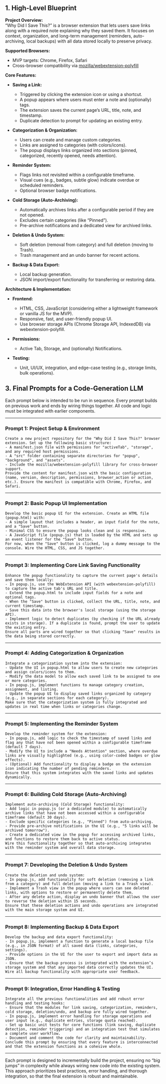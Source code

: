 ## 1. High-Level Blueprint

**Project Overview:**  
“Why Did I Save This?” is a browser extension that lets users save links along with a required note explaining why they saved them. It focuses on context, organization, and long-term management (reminders, auto-archiving, local backups) with all data stored locally to preserve privacy.

**Supported Browsers:**  
- MVP targets: Chrome, Firefox, Safari  
- Cross-browser compatibility via [mozilla/webextension-polyfill](https://github.com/mozilla/webextension-polyfill)

**Core Features:**  
- **Saving a Link:**  
  - Triggered by clicking the extension icon or using a shortcut.
  - A popup appears where users must enter a note and (optionally) tags.
  - The extension saves the current page’s URL, title, note, and timestamp.
  - Duplicate detection to prompt for updating an existing entry.

- **Categorization & Organization:**  
  - Users can create and manage custom categories.
  - Links are assigned to categories (with colors/icons).
  - The popup displays links organized into sections (pinned, categorized, recently opened, needs attention).

- **Reminder System:**  
  - Flags links not revisited within a configurable timeframe.
  - Visual cues (e.g., badges, subtle glow) indicate overdue or scheduled reminders.
  - Optional browser badge notifications.

- **Cold Storage (Auto-Archiving):**  
  - Automatically archives links after a configurable period if they are not opened.
  - Excludes certain categories (like “Pinned”).
  - Pre-archive notifications and a dedicated view for archived links.

- **Deletion & Undo System:**  
  - Soft deletion (removal from category) and full deletion (moving to Trash).
  - Trash management and an undo banner for recent actions.

- **Backup & Data Export:**  
  - Local backup generation.
  - JSON import/export functionality for transferring or restoring data.

**Architecture & Implementation:**  
- **Frontend:**  
  - HTML, CSS, JavaScript (considering either a lightweight framework or vanilla JS for the MVP).
  - Responsive, fast, and user-friendly popup UI.
  - Use browser storage APIs (Chrome Storage API, IndexedDB) via webextension-polyfill.

- **Permissions:**  
  - Active Tab, Storage, and (optionally) Notifications.

- **Testing:**  
  - Unit, UI/UX, integration, and edge-case testing (e.g., storage limits, bulk operations).

## 3. Final Prompts for a Code-Generation LLM

Each prompt below is intended to be run in sequence. Every prompt builds on previous work and ends by wiring things together. All code and logic must be integrated with earlier components.

---

### **Prompt 1: Project Setup & Environment**

```text
Create a new project repository for the "Why Did I Save This?" browser extension. Set up the following basic structure:
- A manifest.json file with permissions for "activeTab", "storage", and any required host permissions.
- A "src" folder containing separate directories for "popup", "background", and "assets".
- Include the mozilla/webextension-polyfill library for cross-browser support.
Provide the content for manifest.json with the basic configuration (name, version, description, permissions, browser_action or action, etc.). Ensure the manifest is compatible with Chrome, Firefox, and Safari.
```

---

### **Prompt 2: Basic Popup UI Implementation**

```text
Develop the basic popup UI for the extension. Create an HTML file (popup.html) with:
- A simple layout that includes a header, an input field for the note, and a "Save" button.
- Minimal CSS to ensure the popup looks clean and is responsive.
- A JavaScript file (popup.js) that is loaded by the HTML and sets up an event listener for the "Save" button.
For now, when the "Save" button is clicked, log a dummy message to the console. Wire the HTML, CSS, and JS together.
```

---

### **Prompt 3: Implementing Core Link Saving Functionality**

```text
Enhance the popup functionality to capture the current page's details and save them locally:
- In popup.js, use the WebExtension API (with webextension-polyfill) to capture the active tab's URL and title.
- Extend the popup.html to include input fields for a note and optional tags.
- When the "Save" button is clicked, collect the URL, title, note, and current timestamp.
- Save this data into the browser's local storage (using the storage API).
- Implement logic to detect duplicates (by checking if the URL already exists in storage). If a duplicate is found, prompt the user to update the existing entry.
Ensure all parts are wired together so that clicking "Save" results in the data being stored correctly.
```

---

### **Prompt 4: Adding Categorization & Organization**

```text
Integrate a categorization system into the extension:
- Update the UI in popup.html to allow users to create new categories and assign colors/icons to them.
- Modify the data model to allow each saved link to be assigned to one or more categories.
- In popup.js, implement functions to manage category creation, assignment, and listing.
- Update the popup UI to display saved links organized by category (e.g., in separate sections for each category).
Make sure that the categorization system is fully integrated and updates in real time when links or categories change.
```

---

### **Prompt 5: Implementing the Reminder System**

```text
Develop the reminder system for the extension:
- In popup.js, add logic to check the timestamp of saved links and flag any that have not been opened within a configurable timeframe (default 7 days).
- Modify the UI to include a "Needs Attention" section, where overdue links are visually highlighted (e.g., using color-coded badges or glow effects).
- (Optional) Add functionality to display a badge on the extension icon indicating the number of pending reminders.
Ensure that this system integrates with the saved links and updates dynamically.
```

---

### **Prompt 6: Building Cold Storage (Auto-Archiving)**

```text
Implement auto-archiving (Cold Storage) functionality:
- Add logic in popup.js (or a dedicated module) to automatically archive links that have not been accessed within a configurable timeframe (default 30 days).
- Exclude specific categories (e.g., "Pinned") from auto-archiving.
- Provide pre-archive notifications in the UI (e.g., "5 links will be archived tomorrow").
- Create a dedicated view in the popup for accessing archived links, and functions to restore them back to active status.
Wire this functionality together so that auto-archiving integrates with the reminder system and overall data storage.
```

---

### **Prompt 7: Developing the Deletion & Undo System**

```text
Create the deletion and undo system:
- In popup.js, add functionality for soft deletion (removing a link from a category) and full deletion (moving a link to a Trash view).
- Implement a Trash view in the popup where users can see deleted links, with options to restore or permanently delete them.
- After any delete action, display an undo banner that allows the user to reverse the deletion within 15 seconds.
Ensure that these deletion actions and undo operations are integrated with the main storage system and UI.
```

---

### **Prompt 8: Implementing Backup & Data Export**

```text
Develop the backup and data export functionality:
- In popup.js, implement a function to generate a local backup file (e.g., in JSON format) of all saved data (links, categories, settings).
- Provide options in the UI for the user to export and import data as JSON.
- Ensure that the backup process is integrated with the extension’s storage system and that any imported data correctly updates the UI.
Wire all backup functionality with appropriate user feedback.
```

---

### **Prompt 9: Integration, Error Handling & Testing**

```text
Integrate all the previous functionalities and add robust error handling and testing hooks:
- Ensure that the modules for link saving, categorization, reminders, cold storage, deletion/undo, and backup are fully wired together.
- In popup.js, implement error handling for storage operations and user input (e.g., duplicate entries, storage quota reached).
- Set up basic unit tests for core functions (link saving, duplicate detection, reminder triggering) and an integration test that simulates a complete user workflow.
- Document and comment the code for clarity and maintainability.
Conclude this prompt by ensuring that every feature is interconnected and that the extension functions as a cohesive whole.
```

---

Each prompt is designed to incrementally build the project, ensuring no “big jumps” in complexity while always wiring new code into the existing system. This approach prioritizes best practices, error handling, and thorough integration, so that the final extension is robust and maintainable.
